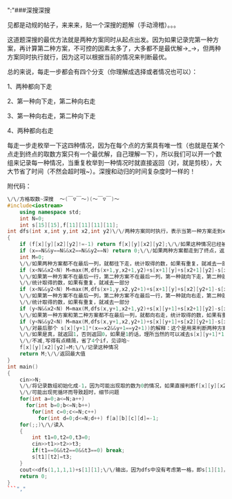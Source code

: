":"###深搜深搜

见都是动规的帖子，来来来，贴一个深搜的题解（手动滑稽）。。。

这道题深搜的最优方法就是两种方案同时从起点出发。因为如果记录完第一种方案，再计算第二种方案，不可控的因素太多了，大多都不是最优解→\_→，但两种方案同时执行就行，因为这可以根据当前的情况来判断最优。

总的来说，每走一步都会有四个分支（你理解成选择或者情况也可以）：

1、两种都向下走

2、第一种向下走，第二种向右走

3、第一种向右走，第二种向下走

4、两种都向右走

每走一步走枚举一下这四种情况，因为在每个点的方案具有唯一性（也就是在某个点走到终点的取数方案只有一个最优解，自己理解一下），所以我们可以开一个数组来记录每一种情况，当重复枚举到一种情况时就直接返回（对，就是剪枝），大大节省了时间（不然会超时哦~）。深搜和动归的时间复杂度时一样的！

附代码：

```cpp
\/\/方格取数~深搜  ～(￣▽￣～)(～￣▽￣)～
#include<iostream>
    using namespace std;
    int N=0;
    int s[15][15],f[11][11][11][11];
int dfs(int x,int y,int x2,int y2)\/\/两种方案同时执行，表示当第一种方案走到x,y,第二种方案走到x2,y2时到终点取得的最大数 
{
    if (f[x][y][x2][y2]!=-1) return f[x][y][x2][y2];\/\/如果这种情况已经被记录过了，直接返回，节省时间 
    if (x==N&&y==N&&x2==N&&y2==N) return 0;\/\/如果两种方案都走到了终点，返回结束 
    int M=0;
    \/\/如果两种方案都不在最后一列，就都往下走，统计取得的数，如果有重复，就减去一部分 
    if (x<N&&x2<N) M=max(M,dfs(x+1,y,x2+1,y2)+s[x+1][y]+s[x2+1][y2]-s[x+1][y]*(x+1==x2+1&&y==y2));
    \/\/如果第一种方案不在最后一行，第二种方案不在最后一列，第一种就向下走，第二种就向右走， 
    \/\/统计取得的数，如果有重复，就减去一部分
    if (x<N&&y2<N) M=max(M,dfs(x+1,y,x2,y2+1)+s[x+1][y]+s[x2][y2+1]-s[x+1][y]*(x+1==x2&&y==y2+1));
    \/\/如果第一种方案不在最后一列，第二种方案不在最后一行，第一种就向右走，第二种就向下走， 
    \/\/统计取得的数，如果有重复，就减去一部分
    if (y<N&&x2<N) M=max(M,dfs(x,y+1,x2+1,y2)+s[x][y+1]+s[x2+1][y2]-s[x][y+1]*(x==x2+1&&y+1==y2));
    \/\/如果第一种方案和第二种方案都不在最后一列，就都向右走，统计取得的数，如果有重复，就减去一部分
    if (y<N&&y2<N) M=max(M,dfs(x,y+1,x2,y2+1)+s[x][y+1]+s[x2][y2+1]-s[x][y+1]*(x==x2&&y+1==y2+1));
    \/\/对最后那个 s[x][y+1]*(x==x2&&y+1==y2+1))的解释：这个是用来判断两种方案是不是走到了同一格的
    \/\/如果是真，就返回1，否则返回0，如果是1的话，理所当然的可以减去s[x][y+1]*1,否则减去s[x][y+1]*0相当于
    \/\/不减,写得有点精简，省了4个if，见谅哈~ 
    f[x][y][x2][y2]=M;\/\/记录这种情况 
    return M;\/\/返回最大值 
}
int main()
{
    cin>>N;
    \/\/将记录数组初始化成-1，因为可能出现取的数为0的情况，如果直接判断f[x][y][x2][y2]!=0（见dfs第一行）
    \/\/可能出现死循环而导致超时，细节问题 
    for(int a=0;a<=N;a++)
      for(int b=0;b<=N;b++)
        for(int c=0;c<=N;c++)
          for(int d=0;d<=N;d++) f[a][b][c][d]=-1;
    for(;;)\/\/读入 
    {
        int t1=0,t2=0,t3=0;
        cin>>t1>>t2>>t3;
        if(t1==0&&t2==0&&t3==0) break;
        s[t1][t2]=t3;
    }
    cout<<dfs(1,1,1,1)+s[1][1];\/\/输出，因为dfs中没有考虑第一格，即s[1][1]，所以最后要加一下 
    return 0;
}
```","
